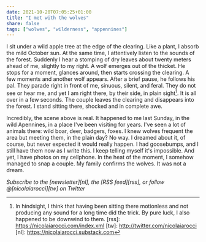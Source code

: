 ```yaml
---
date: 2021-10-20T07:05:25+01:00
title: "I met with the wolves"
share: false
tags: ["wolwes", "wilderness", "appennines"]
---
```

I sit under a wild apple tree at the edge of the clearing. Like a plant,
I absorb the mild October sun. At the same time, I attentively listen to the
sounds of the forest. Suddenly I hear a stomping of dry leaves about twenty
meters ahead of me, slightly to my right. A wolf emerges out of the thicket. He
stops for a moment, glances around, then starts crossing the clearing. A few
moments and another wolf appears. After a brief pause, he follows his pal. They
parade right in front of me, sinuous, silent, and feral. They do not see or
hear me, and yet I am right there, by their side, in plain sight[^1]. It is all
over in a few seconds. The couple leaves the clearing and disappears into the
forest. I stand sitting there, shocked and in complete awe.

Incredibly, the scene above is real. It happened to me last Sunday, in the wild
Apennines, in a place I've been visiting for years. I've seen a lot of animals
there: wild boar, deer, badgers, foxes. I knew wolves frequent the area but
meeting them, in the plain day? No way. I dreamed about it, of course, but
never expected it would really happen.  I had goosebumps, and I still have them
now as I write this. I keep telling myself it's impossible. And yet, I have
photos on my cellphone. In the heat of the moment, I somehow managed to snap
a couple. My family confirms the wolves. It was not a dream. 

*Subscribe to the [newsletter][nl], the [RSS feed][rss], or follow @[nicolaiarocci][tw] on Twitter*

 [^1]: In hindsight, I think that having been sitting there motionless and not producing any sound for a long time did the trick. By pure luck, I also happened to be downwind to them.
 [rss]: https://nicolaiarocci.com/index.xml
 [tw]: http://twitter.com/nicolaiarocci
 [nl]: https://nicolaiarocci.substack.com
